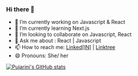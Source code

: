 ### Hi there 👋


- 🔭 I’m currently working on Javascript & React
- 🌱 I’m currently learning Next.js
- 👯 I’m looking to collaborate on Javascript, React
- 💬 Ask me about : React | Javascript
- 📫 How to reach me: [Linked[IN]](www.linkedin.com/in/pujarini-jena) | [Linktree](https://linktr.ee/PujariniJ)
- 😄 Pronouns: She/ her

[![Pujarini's GitHub stats](https://github-readme-stats.vercel.app/api?username=Pujarini&show_icons=true&theme=dracula)](https://github.com/pujarini/github-readme-stats)

